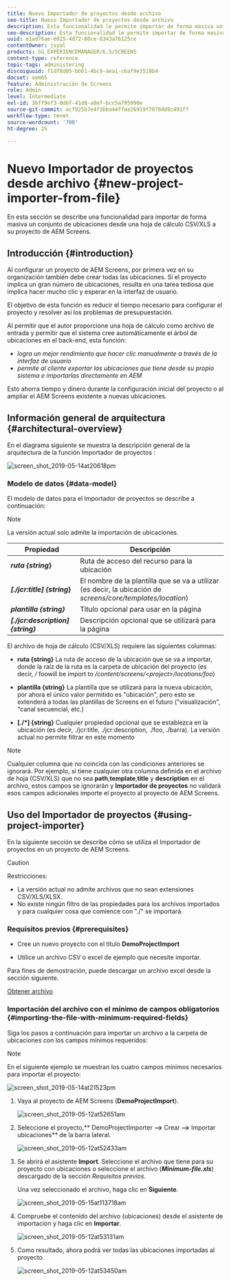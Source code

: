 ```yaml
---
title: Nuevo Importador de proyectos desde archivo
seo-title: Nuevo Importador de proyectos desde archivo
description: Esta funcionalidad le permite importar de forma masiva un conjunto de ubicaciones desde una hoja de cálculo CSV/XLS a su proyecto de AEM Screens.
seo-description: Esta funcionalidad le permite importar de forma masiva un conjunto de ubicaciones desde una hoja de cálculo CSV/XLS a su proyecto de AEM Screens.
uuid: e1ad76ae-6925-4d72-80ce-8343a76125ce
contentOwner: jsyal
products: SG_EXPERIENCEMANAGER/6.5/SCREENS
content-type: reference
topic-tags: administering
discoiquuid: f1df8d05-bb61-4bc9-aea1-c6af9e3519b4
docset: aem65
feature: Administración de Screens
role: Admin
level: Intermediate
exl-id: 3bff9ef3-0d6f-41d8-a8ef-bcc5a795990e
source-git-commit: acf925b7e4f3bba44ffee26919f7078dd9c491ff
workflow-type: tm+mt
source-wordcount: '700'
ht-degree: 2%

---
```


# Nuevo Importador de proyectos desde archivo {#new-project-importer-from-file}

En esta sección se describe una funcionalidad para importar de forma masiva un conjunto de ubicaciones desde una hoja de cálculo CSV/XLS a su proyecto de AEM Screens.

## Introducción {#introduction}

Al configurar un proyecto de AEM Screens, por primera vez en su organización también debe crear todas las ubicaciones. Si el proyecto implica un gran número de ubicaciones, resulta en una tarea tediosa que implica hacer mucho clic y esperar en la interfaz de usuario.

El objetivo de esta función es reducir el tiempo necesario para configurar el proyecto y resolver así los problemas de presupuestación.

Al permitir que el autor proporcione una hoja de cálculo como archivo de entrada y permitir que el sistema cree automáticamente el árbol de ubicaciones en el back-end, esta función:

* *logra un mejor rendimiento que hacer clic manualmente a través de la interfaz de usuario*
* *permite al cliente exportar las ubicaciones que tiene desde su propio sistema e importarlas directamente en AEM*

Esto ahorra tiempo y dinero durante la configuración inicial del proyecto o al ampliar el AEM Screens existente a nuevas ubicaciones.

## Información general de arquitectura {#architectural-overview}

En el diagrama siguiente se muestra la descripción general de la arquitectura de la función Importador de proyectos :

![screen_shot_2019-05-14at20618pm](assets/screen_shot_2019-05-14at20618pm.png)

### Modelo de datos {#data-model}

El modelo de datos para el Importador de proyectos se describe a continuación:

>[!NOTE]
>
>La versión actual solo admite la importación de ubicaciones.

| **Propiedad** | **Descripción** |
|---|---|
| ***ruta {string*}** | Ruta de acceso del recurso para la ubicación |
| ***[./jcr:title] {string*}** | El nombre de la plantilla que se va a utilizar (es decir, la ubicación de *screens/core/templates/location*) |
| ***plantilla {string}*** | Título opcional para usar en la página |
| ***[./jcr:description] {string}*** | Descripción opcional que se utilizará para la página |

El archivo de hoja de cálculo (CSV/XLS) requiere las siguientes columnas:

* **ruta {string}** La ruta de acceso de la ubicación que se va a importar, donde la raíz de la ruta es la carpeta de ubicación del proyecto (es decir,  */* foowill be import to  */content/screens/&lt;project>/locations/foo*)

* **plantilla {string}**  La plantilla que se utilizará para la nueva ubicación, por ahora el único valor permitido es &quot;ubicación&quot;, pero esto se extenderá a todas las plantillas de Screens en el futuro (&quot;visualización&quot;, &quot;canal secuencial, etc.)
* **[./*] {string}** Cualquier propiedad opcional que se establezca en la ubicación (es decir, ./jcr:title, ./jcr:description, ./foo, ./barra). La versión actual no permite filtrar en este momento

>[!NOTE]
>
>Cualquier columna que no coincida con las condiciones anteriores se ignorará. Por ejemplo, si tiene cualquier otra columna definida en el archivo de hoja (CSV/XLS) que no sea **path**,**template**,**title** y **description** en el archivo, estos campos se ignorarán y **Importador de proyectos** no validará esos campos adicionales importe el proyecto al proyecto de AEM Screens.

## Uso del Importador de proyectos {#using-project-importer}

En la siguiente sección se describe cómo se utiliza el Importador de proyectos en un proyecto de AEM Screens.

>[!CAUTION]
>
>Restricciones:
>
>* La versión actual no admite archivos que no sean extensiones CSV/XLS/XLSX.
>* No existe ningún filtro de las propiedades para los archivos importados y para cualquier cosa que comience con &quot;./&quot; se importará.

>



### Requisitos previos {#prerequisites}

* Cree un nuevo proyecto con el título **DemoProjectImport**

* Utilice un archivo CSV o excel de ejemplo que necesite importar.

Para fines de demostración, puede descargar un archivo excel desde la sección siguiente.

[Obtener archivo](assets/minimal-file.xls)

### Importación del archivo con el mínimo de campos obligatorios {#importing-the-file-with-minimum-required-fields}

Siga los pasos a continuación para importar un archivo a la carpeta de ubicaciones con los campos mínimos requeridos:

>[!NOTE]
>
>En el siguiente ejemplo se muestran los cuatro campos mínimos necesarios para importar el proyecto:

![screen_shot_2019-05-14at21523pm](assets/screen_shot_2019-05-14at21523pm.png)

1. Vaya al proyecto de AEM Screens (**DemoProjectImport**).

   ![screen_shot_2019-05-12at52651am](assets/screen_shot_2019-05-12at52651am.png)

1. Seleccione el proyecto,** DemoProjectImporter **—>** Crear **—>** Importar ubicaciones** de la barra lateral.

   ![screen_shot_2019-05-12at52433am](assets/screen_shot_2019-05-12at52433am.png)

1. Se abrirá el asistente **Import**. Seleccione el archivo que tiene para su proyecto con ubicaciones o seleccione el archivo (***Minimum-file.xls***) descargado de la sección *Requisitos previos*.

   Una vez seleccionado el archivo, haga clic en **Siguiente**.

   ![screen_shot_2019-05-15at113718am](assets/screen_shot_2019-05-15at113718am.png)

1. Compruebe el contenido del archivo (ubicaciones) desde el asistente de importación y haga clic en **Importar**.

   ![screen_shot_2019-05-12at53131am](assets/screen_shot_2019-05-12at53131am.png)

1. Como resultado, ahora podrá ver todas las ubicaciones importadas al proyecto.

   ![screen_shot_2019-05-12at53450am](assets/screen_shot_2019-05-12at53450am.png)
